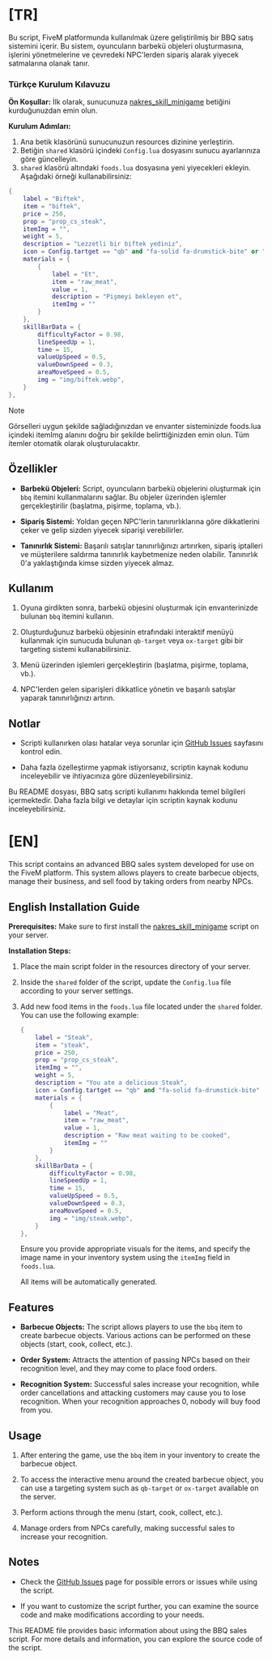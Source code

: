 # [TR]

Bu script, FiveM platformunda kullanılmak üzere geliştirilmiş bir BBQ satış sistemini içerir. Bu sistem, oyuncuların barbekü objeleri oluşturmasına, işlerini yönetmelerine ve çevredeki NPC'lerden sipariş alarak yiyecek satmalarına olanak tanır.

### Türkçe Kurulum Kılavuzu

**Ön Koşullar:**
İlk olarak, sunucunuza [nakres_skill_minigame](https://github.com/NNakreSS/nakres_skill_minigame) betiğini kurduğunuzdan emin olun.

**Kurulum Adımları:**
1. Ana betik klasörünü sunucunuzun resources dizinine yerleştirin.
2. Betiğin `shared` klasörü içindeki `Config.lua` dosyasını sunucu ayarlarınıza göre güncelleyin.
3. `shared` klasörü altındaki `foods.lua` dosyasına yeni yiyecekleri ekleyin. Aşağıdaki örneği kullanabilirsiniz:

```lua
{
    label = "Biftek",
    item = "biftek",
    price = 250,
    prop = "prop_cs_steak",
    itemImg = "",
    weight = 5,
    description = "Lezzetli bir biftek yediniz",
    icon = Config.tartget == "qb" and "fa-solid fa-drumstick-bite" or "drumstick-bite",
    materials = {
        {
            label = "Et",
            item = "raw_meat",
            value = 1,
            description = "Pişmeyi bekleyen et",
            itemImg = ""
        }
    },
    skillBarData = {
        difficultyFactor = 0.98,
        lineSpeedUp = 1,
        time = 15,
        valueUpSpeed = 0.5,
        valueDownSpeed = 0.3,
        areaMoveSpeed = 0.5,
        img = "img/biftek.webp",
    }
},
```
> [!NOTE]
> Görselleri uygun şekilde sağladığınızdan ve envanter sisteminizde foods.lua içindeki itemImg alanını doğru bir şekilde belirttiğinizden emin olun. Tüm itemler otomatik olarak oluşturulacaktır.

## Özellikler

- **Barbekü Objeleri:** Script, oyuncuların barbekü objelerini oluşturmak için `bbq` itemini kullanmalarını sağlar. Bu objeler üzerinden işlemler gerçekleştirilir (başlatma, pişirme, toplama, vb.).

- **Sipariş Sistemi:** Yoldan geçen NPC'lerin tanınırlıklarına göre dikkatlerini çeker ve gelip sizden yiyecek siparişi verebilirler.

- **Tanınırlık Sistemi:** Başarılı satışlar tanınırlığınızı artırırken, sipariş iptalleri ve müşterilere saldırma tanınırlık kaybetmenize neden olabilir. Tanınırlık 0'a yaklaştığında kimse sizden yiyecek almaz.

## Kullanım

1. Oyuna girdikten sonra, barbekü objesini oluşturmak için envanterinizde bulunan `bbq` itemini kullanın.

2. Oluşturduğunuz barbekü objesinin etrafındaki interaktif menüyü kullanmak için sunucuda bulunan `qb-target` veya `ox-target` gibi bir targeting sistemi kullanabilirsiniz.

3. Menü üzerinden işlemleri gerçekleştirin (başlatma, pişirme, toplama, vb.).

4. NPC'lerden gelen siparişleri dikkatlice yönetin ve başarılı satışlar yaparak tanınırlığınızı artırın.

## Notlar

- Scripti kullanırken olası hatalar veya sorunlar için [GitHub Issues](https://github.com/NNakreSS/nakres_barbeque) sayfasını kontrol edin.

- Daha fazla özelleştirme yapmak istiyorsanız, scriptin kaynak kodunu inceleyebilir ve ihtiyacınıza göre düzenleyebilirsiniz.

Bu README dosyası, BBQ satış scripti kullanımı hakkında temel bilgileri içermektedir. Daha fazla bilgi ve detaylar için scriptin kaynak kodunu inceleyebilirsiniz.

# [EN]

This script contains an advanced BBQ sales system developed for use on the FiveM platform. This system allows players to create barbecue objects, manage their business, and sell food by taking orders from nearby NPCs.

## English Installation Guide

**Prerequisites:**
Make sure to first install the [nakres_skill_minigame](https://github.com/NNakreSS/nakres_skill_minigame) script on your server.

**Installation Steps:**
1. Place the main script folder in the resources directory of your server.
2. Inside the `shared` folder of the script, update the `Config.lua` file according to your server settings.
3. Add new food items in the `foods.lua` file located under the `shared` folder. You can use the following example:

    ```lua
    {
        label = "Steak",
        item = "steak",
        price = 250,
        prop = "prop_cs_steak",
        itemImg = "",
        weight = 5,
        description = "You ate a delicious Steak",
        icon = Config.tartget == "qb" and "fa-solid fa-drumstick-bite" or "drumstick-bite",
        materials = {
            {
                label = "Meat",
                item = "raw_meat",
                value = 1,
                description = "Raw meat waiting to be cooked",
                itemImg = ""
            }
        },
        skillBarData = {
            difficultyFactor = 0.98,
            lineSpeedUp = 1,
            time = 15,
            valueUpSpeed = 0.5,
            valueDownSpeed = 0.3,
            areaMoveSpeed = 0.5,
            img = "img/steak.webp",
        }
    },
    ```

    Ensure you provide appropriate visuals for the items, and specify the image name in your inventory system using the `itemImg` field in `foods.lua`.

    All items will be automatically generated.

## Features

- **Barbecue Objects:** The script allows players to use the `bbq` item to create barbecue objects. Various actions can be performed on these objects (start, cook, collect, etc.).

- **Order System:** Attracts the attention of passing NPCs based on their recognition level, and they may come to place food orders.

- **Recognition System:** Successful sales increase your recognition, while order cancellations and attacking customers may cause you to lose recognition. When your recognition approaches 0, nobody will buy food from you.

## Usage

1. After entering the game, use the `bbq` item in your inventory to create the barbecue object.

2. To access the interactive menu around the created barbecue object, you can use a targeting system such as `qb-target` or `ox-target` available on the server.

3. Perform actions through the menu (start, cook, collect, etc.).

4. Manage orders from NPCs carefully, making successful sales to increase your recognition.

## Notes

- Check the [GitHub Issues](https://github.com/NNakreSS/nakres_barbeque) page for possible errors or issues while using the script.

- If you want to customize the script further, you can examine the source code and make modifications according to your needs.

This README file provides basic information about using the BBQ sales script. For more details and information, you can explore the source code of the script.
